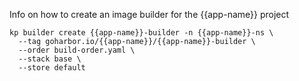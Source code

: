 Info on how to create an image builder for the {{app-name}} project

```
kp builder create {{app-name}}-builder -n {{app-name}}-ns \
  --tag goharbor.io/{{app-name}}/{{app-name}}-builder \
  --order build-order.yaml \
  --stack base \
  --store default
```
